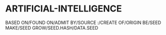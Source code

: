 # ARTIFICIAL-INTELLIGENCE
BASED ON/FOUND ON/ADMIT BY/SOURCE :/CREATE OF/ORIGIN BE/SEED MAKE/SEED GROW/SEED.HASH/DATA.SEED
